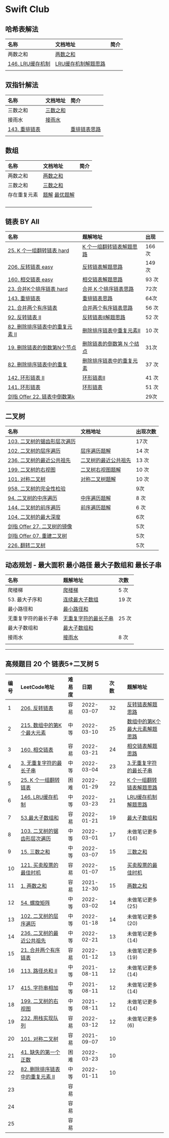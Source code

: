 # Swift Club


## 哈希表解法
| 名称 | 文档地址 | 简介 |
| :--- | :------- | :--- |
|  两数之和    |  [两数之和](https://github.com/Mingriweiji-github/LeetCode-Swift/blob/master/%E4%B8%A4%E6%95%B0%E4%B9%8B%E5%92%8C.md)        |      |
| [146. LRU缓存机制](https://leetcode-cn.com/problems/lru-cache) | [LRU缓存机制解题思路](https://github.com/Mingriweiji-github/LeetCode-Swift/blob/master/LRU%20%E7%BC%93%E5%AD%98%E6%9C%BA%E5%88%B6.md) |
|      |          |      |



## 双指针解法
| 名称 | 文档地址 | 简介 |
| :--- | :------- | :--- |
|  三数之和    | [三数之和](https://github.com/Mingriweiji-github/LeetCode-Swift/blob/master/%E4%B8%89%E6%95%B0%E4%B9%8B%E5%92%8C.md)         |      |
|  接雨水    |  [接雨水](https://github.com/Mingriweiji-github/LeetCode-Swift/blob/master/%E6%8E%A5%E9%9B%A8%E6%B0%B4.md)           |      |
|  [143. 重排链表](https://leetcode-cn.com/problems/reorder-list)    |          | [重排链表思路](https://github.com/Mingriweiji-github/LeetCode-Swift/blob/master/%E9%87%8D%E6%8E%92%E9%93%BE%E8%A1%A8.md)       |
|      |          |      |

## 数组
| 名称 | 文档地址 | 简介 |
| :--- | :------- | :--- |
|  两数之和    |  [两数之和](https://github.com/Mingriweiji-github/LeetCode-Swift/blob/master/%E4%B8%A4%E6%95%B0%E4%B9%8B%E5%92%8C.md)        |      |
|  三数之和    | [三数之和](https://github.com/Mingriweiji-github/LeetCode-Swift/blob/master/%E4%B8%89%E6%95%B0%E4%B9%8B%E5%92%8C.md)         |      |
| 存在重复元素     |  [题解](https://github.com/Mingriweiji-github/LeetCode-Swift/blob/5784019fb8baa670999eb497103218622acc78a2/Algo-Swift/01Array-%E5%AD%98%E5%9C%A8%E9%87%8D%E5%A4%8D%E5%85%83%E7%B4%A0.swift#L31-L47)  [最优题解](https://github.com/Mingriweiji-github/LeetCode-Swift/blob/5784019fb8baa670999eb497103218622acc78a2/Algo-Swift/01Array-%E5%AD%98%E5%9C%A8%E9%87%8D%E5%A4%8D%E5%85%83%E7%B4%A0.swift#L54-L64)      |      |
|      |          |      |
|      |          |      |
|      |          |      |
|      |          |      |


## 链表 BY All
| 名称 | 题解地址 | 出现 |
| :--- | :------- | :--- |
|  [25. K 个一组翻转链表 hard](https://leetcode-cn.com/problems/reverse-nodes-in-k-group)   |   [K 个一组翻转链表解题思路](https://github.com/Mingriweiji-github/LeetCode-Swift/blob/master/K%20%E4%B8%AA%E4%B8%80%E7%BB%84%E7%BF%BB%E8%BD%AC%E9%93%BE%E8%A1%A8.md)        |    166 次   |
|  [206. 反转链表 easy](https://leetcode-cn.com/problems/reverse-linked-list)    |   [反转链表解题思路](https://github.com/Mingriweiji-github/LeetCode-Swift/blob/master/%E5%8F%8D%E8%BD%AC%E9%93%BE%E8%A1%A8.md)       |    149 次   |
|  [160. 相交链表 easy](https://leetcode-cn.com/problems/intersection-of-two-linked-lists)    |   [相交链表解题思路](https://github.com/Mingriweiji-github/LeetCode-Swift/blob/master/%E7%9B%B8%E4%BA%A4%E9%93%BE%E8%A1%A8.md)       |   93 次    |
| [23. 合并K个排序链表 hard](https://leetcode-cn.com/problems/merge-k-sorted-lists) | [合并 K 个排序链表思路](https://github.com/Mingriweiji-github/LeetCode-Swift/blob/master/%E5%90%88%E5%B9%B6%20K%20%E4%B8%AA%E5%8D%87%E5%BA%8F%E9%93%BE%E8%A1%A8.md)  | 72次 |
| [143. 重排链表](https://leetcode-cn.com/problems/reorder-list) | [重排链表思路](https://github.com/Mingriweiji-github/LeetCode-Swift/blob/master/%E9%87%8D%E6%8E%92%E9%93%BE%E8%A1%A8.md)  | 64次 |
|  [21. 合并两个有序链表](https://leetcode-cn.com/problems/merge-two-sorted-lists)   |   [合并两个有序链表思路](https://github.com/Mingriweiji-github/LeetCode-Swift/blob/master/%E5%90%88%E5%B9%B6%E4%B8%A4%E4%B8%AA%E6%9C%89%E5%BA%8F%E9%93%BE%E8%A1%A8.md)       |    56 次   |
|  [92. 反转链表 II]()    |   [反转链表II解题思路]()       |    52 次   |
|  [82. 删除排序链表中的重复元素 II](https://leetcode-cn.com/problems/remove-duplicates-from-sorted-list-ii)    | [删除排序链表中重复元素II](https://github.com/Mingriweiji-github/LeetCode-Swift/blob/master/%E5%88%A0%E9%99%A4%E6%8E%92%E5%BA%8F%E9%93%BE%E8%A1%A8%E4%B8%AD%E9%87%8D%E5%A4%8D%E5%85%83%E7%B4%A0II.md) |   10 次    |
|  [19. 删除链表的倒数第N个节点](https://leetcode-cn.com/problems/remove-nth-node-from-end-of-list)    | [删除链表的倒数第 N 个结点](https://github.com/Mingriweiji-github/LeetCode-Swift/blob/master/%E5%88%A0%E9%99%A4%E9%93%BE%E8%A1%A8%E7%9A%84%E5%80%92%E6%95%B0%E7%AC%AC%20N%20%E4%B8%AA%E8%8A%82%E7%82%B9.md) |   31次   |
| [82. 删除排序链表中的重复](https://leetcode.cn/problems/remove-duplicates-from-sorted-list/) | [删除排序链表中的重复元素](https://github.com/Mingriweiji-github/LeetCode-Swift/blob/master/%E5%88%A0%E9%99%A4%E6%8E%92%E5%BA%8F%E9%93%BE%E8%A1%A8%E4%B8%AD%E7%9A%84%E9%87%8D%E5%A4%8D%E5%85%83%E7%B4%A0.md) |    37 次  |
|  [142. 环形链表 II](https://leetcode-cn.com/problems/linked-list-cycle-ii)     |   [环形链表II](https://github.com/Mingriweiji-github/LeetCode-Swift/blob/master/%E7%8E%AF%E5%BD%A2%E9%93%BE%E8%A1%A8II.md)       |   41 次   |
|  [141. 环形链表](https://leetcode-cn.com/problems/linked-list-cycle)    |  [环形链表](https://github.com/Mingriweiji-github/LeetCode-Swift/blob/master/%E7%8E%AF%E5%BD%A2%E9%93%BE%E8%A1%A8.md)        |   51 次   |
|  [剑指 Offer 22. 链表中倒数第k](https://leetcode-cn.com/problems/lian-biao-zhong-dao-shu-di-kge-jie-dian-lcof)    |          |   29次   |

## 二叉树
| 名称 | 文档地址 | 出现次数 |
| :--- | :------- | :--- |
| [103. 二叉树的锯齿形层次遍历](https://leetcode-cn.com/problems/binary-tree-zigzag-level-order-traversal)     |          |  17次    |
| [102. 二叉树的层序遍历](https://leetcode-cn.com/problems/binary-tree-level-order-traversal)    | [层序遍历题解](https://github.com/Mingriweiji-github/LeetCode-Swift/blob/master/%E4%BA%8C%E5%8F%89%E6%A0%91%E7%9A%84%E5%B1%82%E5%BA%8F%E9%81%8D%E5%8E%86.md) |  14 次    |
| [236. 二叉树的最近公共祖先](https://leetcode-cn.com/problems/lowest-common-ancestor-of-a-binary-tree)    | [二叉树的最近公共祖先](https://github.com/Mingriweiji-github/LeetCode-Swift/blob/master/%E4%BA%8C%E5%8F%89%E6%A0%91%E7%9A%84%E6%9C%80%E8%BF%91%E5%85%AC%E5%85%B1%E7%A5%96%E5%85%88.md) |   13 次   |
| [199. 二叉树的右视图](https://leetcode.cn/problems/binary-tree-right-side-view/)    | [二叉树右视图题解](https://github.com/Mingriweiji-github/LeetCode-Swift/blob/master/%E4%BA%8C%E5%8F%89%E6%A0%91%E7%9A%84%E5%8F%B3%E8%A7%86%E5%9B%BE.md) |   10 次   |
| [101. 对称二叉树](https://leetcode-cn.com/problems/symmetric-tree)    | [对称二叉树题解](https://github.com/Mingriweiji-github/LeetCode-Swift/blob/master/%E5%AF%B9%E7%A7%B0%E4%BA%8C%E5%8F%89%E6%A0%91.md) |  10 次    |
| [958. 二叉树的完全性检验](https://leetcode-cn.com/problems/check-completeness-of-a-binary-tree)     |          |  9次    |
| [94. 二叉树的中序遍历](https://leetcode.cn/problems/binary-tree-inorder-traversal/)     | [中序遍历题解](https://github.com/Mingriweiji-github/LeetCode-Swift/blob/master/%E4%BA%8C%E5%8F%89%E6%A0%91%E7%9A%84%E4%B8%AD%E5%BA%8F%E9%81%8D%E5%8E%86.md) |   8 次   |
| [144. 二叉树的前序遍历](https://leetcode-cn.com/problems/binary-tree-preorder-traversal)    | [前序遍历题解](https://github.com/Mingriweiji-github/LeetCode-Swift/blob/master/%E4%BA%8C%E5%8F%89%E6%A0%91%E7%9A%84%E5%89%8D%E5%BA%8F%E9%81%8D%E5%8E%86.md) |    6 次   |
|  [104. 二叉树的最大深度](https://leetcode-cn.com/problems/maximum-depth-of-binary-tree)    |          |  6次    |
|  [剑指 Offer 27. 二叉树的镜像](https://leetcode-cn.com/problems/er-cha-shu-de-jing-xiang-lcof)     |          |   5次   |
|  [剑指 Offer 07. 重建二叉树](https://leetcode-cn.com/problems/zhong-jian-er-cha-shu-lcof)    |          |  5次    |
|  [226. 翻转二叉树](https://leetcode-cn.com/problems/invert-binary-tree)    |          |    5次  |

## 动态规划 - 最大面积 最小路径 最大子数组和 最长子串
| 名称 | 题解地址 | 次数 |
| :--- | :------- | :--- |
| 爬楼梯 | [爬楼梯](https://github.com/Mingriweiji-github/LeetCode-Swift/blob/master/DP1%20%E7%88%AC%E6%A5%BC%E6%A2%AF.md) |    5 次   |
| 53. 最大子序和 | [连续最大子数组](https://github.com/Mingriweiji-github/LeetCode-Swift/blob/master/DP2-%E8%BF%9E%E7%BB%AD%E6%9C%80%E5%A4%A7%E5%AD%90%E6%95%B0%E7%BB%84.md) |  19 次    |
| 最小路径和     |  [最小路径和](https://github.com/Mingriweiji-github/LeetCode-Swift/blob/master/DP3-%E6%9C%80%E5%B0%8F%E8%B7%AF%E5%BE%84%E5%92%8C.md)  |      |
| 无重复字符的最长子串 | [无重复字符的最长子串](https://github.com/Mingriweiji-github/LeetCode-Swift/blob/master/DP4-%E6%97%A0%E9%87%8D%E5%A4%8D%E5%AD%97%E7%AC%A6%E7%9A%84%E6%9C%80%E9%95%BF%E5%AD%90%E4%B8%B2.md) |   25 次   |
|  最大子数组和    |  [最大子数组和](https://github.com/Mingriweiji-github/LeetCode-Swift/blob/master/DP5-%E6%9C%80%E5%A4%A7%E5%AD%90%E6%95%B0%E7%BB%84%E5%92%8C.md)        |      |
|  接雨水    | [接雨水](https://github.com/Mingriweiji-github/LeetCode-Swift/blob/master/%E6%8E%A5%E9%9B%A8%E6%B0%B4.md)          |   8 次   |
|      |          |      |



---
## 高频题目 20 个 链表5+二叉树 5
|  编号  | LeetCode地址 | 难易度 | 日期 | 次数   |      |      题解地址            |
| :--- | :------- | :--- | :--- | :--- | :--- | :--- |
| 1    | [206. 反转链表](https://leetcode-cn.com/problems/reverse-linked-list) | 容易 | 2022-03-07 | 32   |      | [反转链表解题思路](https://github.com/Mingriweiji-github/LeetCode-Swift/blob/master/%E5%8F%8D%E8%BD%AC%E9%93%BE%E8%A1%A8.md) |
| 2    | [215. 数组中的第K个最大元素](https://leetcode-cn.com/problems/kth-largest-element-in-an-array) | 中等 | 2022-03-10 | 25   |      | [数组中的第K个最大元素解题思路](https://github.com/Mingriweiji-github/LeetCode-Swift/blob/master/%E6%95%B0%E7%BB%84%E4%B8%AD%E7%AC%AC%20K%20%E4%B8%AA%E6%9C%80%E5%A4%A7%E5%85%83%E7%B4%A0.md) |
| 3    | [160. 相交链表](https://leetcode-cn.com/problems/intersection-of-two-linked-lists) | 容易 | 2022-03-21 | 24   |      | [相交链表解题思路](https://github.com/Mingriweiji-github/LeetCode-Swift/blob/master/%E6%95%B0%E7%BB%84%E4%B8%AD%E7%AC%AC%20K%20%E4%B8%AA%E6%9C%80%E5%A4%A7%E5%85%83%E7%B4%A0.md) |
| 4    | [3. 无重复字符的最长子串](https://leetcode-cn.com/problems/longest-substring-without-repeating-characters) | 中等 | 2022-03-04 | 23   |      | [3.无重复字符的最长子串](https://github.com/Mingriweiji-github/LeetCode-Swift/blob/master/DP4-%E6%97%A0%E9%87%8D%E5%A4%8D%E5%AD%97%E7%AC%A6%E7%9A%84%E6%9C%80%E9%95%BF%E5%AD%90%E4%B8%B2.md) |
| 5    | [25. K 个一组翻转链表](https://leetcode-cn.com/problems/reverse-nodes-in-k-group) | 困难 | 2022-01-29 | 22   |      | [K 个一组翻转链表解题思路](https://github.com/Mingriweiji-github/LeetCode-Swift/blob/master/K%20%E4%B8%AA%E4%B8%80%E7%BB%84%E7%BF%BB%E8%BD%AC%E9%93%BE%E8%A1%A8.md) |
| 6    | [146. LRU缓存机制](https://leetcode-cn.com/problems/lru-cache) | 中等 | 2022-03-23 | 21   |      | [LRU缓存机制解题思路](https://github.com/Mingriweiji-github/LeetCode-Swift/blob/master/LRU%20%E7%BC%93%E5%AD%98%E6%9C%BA%E5%88%B6.md) |
| 7    | [53.最大子数组和](https://leetcode-cn.com/problems/maximum-subarray) | 容易 | 2022-01-21 | 19   |      | [最大子数组和](https://github.com/Mingriweiji-github/LeetCode-Swift/blob/master/DP5-%E6%9C%80%E5%A4%A7%E5%AD%90%E6%95%B0%E7%BB%84%E5%92%8C.md) |
| 8    | [103. 二叉树的锯齿形层次遍历](https://leetcode-cn.com/problems/binary-tree-zigzag-level-order-traversal) | 中等 | 2022-03-01 | 17   |      | 未做笔记更多(16) |
| 9    | [15. 三数之和](https://leetcode-cn.com/problems/3sum)        | 中等 | 2022-03-07 | 15   |      | [三数之和](https://github.com/Mingriweiji-github/LeetCode-Swift/blob/master/%E4%B8%89%E6%95%B0%E4%B9%8B%E5%92%8C.md) |
| 10   | [121. 买卖股票的最佳时机](https://leetcode-cn.com/problems/best-time-to-buy-and-sell-stock) | 容易 | 2022-01-07 | 15   |      | [买卖股票的最佳时机](https://github.com/Mingriweiji-github/LeetCode-Swift/blob/master/%E4%B9%B0%E5%8D%96%E8%82%A1%E7%A5%A8%E7%9A%84%E6%9C%80%E4%BD%B3%E6%97%B6%E6%9C%BA.md) |
| 11   | [1. 两数之和](https://leetcode-cn.com/problems/two-sum)      | 容易 | 2021-12-30 | 15   |      | [两数之和](https://github.com/Mingriweiji-github/LeetCode-Swift/blob/master/%E4%B8%A4%E6%95%B0%E4%B9%8B%E5%92%8C.md)  |
| 12   | [54. 螺旋矩阵](https://leetcode-cn.com/problems/spiral-matrix) | 中等 | 2022-03-02 | 14   |      | 未做笔记更多(25) |
| 13   | [102. 二叉树的层序遍历](https://leetcode-cn.com/problems/binary-tree-level-order-traversal) | 中等 | 2022-01-18 | 14   |      | 未做笔记更多(20) |
| 14   | [236. 二叉树的最近公共祖先](https://leetcode-cn.com/problems/lowest-common-ancestor-of-a-binary-tree) | 中等 | 2022-02-21 | 13   |      | 未做笔记更多(14) |
| 15   | [21. 合并两个有序链表](https://leetcode-cn.com/problems/merge-two-sorted-lists) | 容易 | 2022-01-12 | 13   |      | 未做笔记更多(19) |
| 16   | [113. 路径总和 II](https://leetcode-cn.com/problems/path-sum-ii) | 中等 | 2021-08-11 | 12   |      | 未做笔记更多(14) |
| 17   | [415. 字符串相加](https://leetcode.cn/problems/add-strings/) | 中等 | 2021-08-11 | 12   |      | 未做笔记更多(14) |
| 18   | [199. 二叉树的右视图](https://leetcode.cn/problems/binary-tree-right-side-view/) | 中等 | 2021-08-11 | 12 |  | 未做笔记更多(14) |
| 19   | [232. 用栈实现队列](https://leetcode-cn.com/problems/implement-queue-using-stacks) | 容易 | 2022-03-12 | 12   |      | 未做笔记更多(6)  |
| 20   | [101. 对称二叉树](https://leetcode-cn.com/problems/symmetric-tree) | 容易 | 2021-09-07 | 10   |      |                  |
|  21  | [41. 缺失的第一个正数](https://leetcode-cn.com/problems/first-missing-positive) | 困难  | 2022-03-23 |  10  |      |                  |
|  22  | [82. 删除排序链表中的重复元素 II](https://leetcode-cn.com/problems/remove-duplicates-from-sorted-list-ii) | 中等 | 2022-01-11 | 10 |      |                  |
|  23  |  | 容易 |  |    |      |                  |
|  24  |  | 容易 |  |    |      |                  |
|  25  |  | 容易 |  |    |      |                  |



